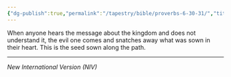 ```yaml
---
{"dg-publish":true,"permalink":"/tapestry/bible/proverbs-6-30-31/","title":"Proverbs 6:30–31","tags":["bible"],"dgHomeLink":true,"dgShowLocalGraph":true,"dgEnableSearch":true}
---
```


When anyone hears the message about the kingdom and does not understand it, the evil one comes and snatches away what was sown in their heart. This is the seed sown along the path.

---
*New International Version (NIV)*